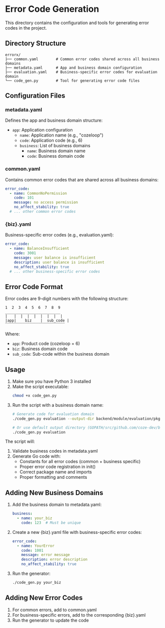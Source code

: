 # Error Code Generation

This directory contains the configuration and tools for generating error codes in the project.

## Directory Structure

```
errorx/
├── common.yaml        # Common error codes shared across all business domains
├── metadata.yaml      # App and business domain configuration
├── evaluation.yaml    # Business-specific error codes for evaluation domain
└── code_gen.py        # Tool for generating error code files
```

## Configuration Files

### metadata.yaml
Defines the app and business domain structure:
- `app`: Application configuration
  - `name`: Application name (e.g., "cozeloop")
  - `code`: Application code (e.g., 6)
  - `business`: List of business domains
    - `name`: Business domain name
    - `code`: Business domain code

### common.yaml
Contains common error codes that are shared across all business domains:
```yaml
error_code:
  - name: CommonNoPermission
    code: 101
    message: no access permission
    no_affect_stability: true
  # ... other common error codes
```

### {biz}.yaml
Business-specific error codes (e.g., evaluation.yaml):
```yaml
error_code:
  - name: BalanceInsufficient
    code: 3001
    message: user balance is insufficient
    description: user balance is insufficient
    no_affect_stability: true
  # ... other business-specific error codes
```

## Error Code Format

Error codes are 9-digit numbers with the following structure:
```
1  2  3  4  5  6  7  8  9
_________________________
|   |  |  |  |  |  |  |  |
|app|    biz    |  sub_code |
‾‾‾‾‾‾‾‾‾‾‾‾‾‾‾‾‾‾‾‾‾‾‾‾‾‾‾
```

Where:
- `app`: Product code (cozeloop = 6)
- `biz`: Business domain code
- `sub_code`: Sub-code within the business domain

## Usage

1. Make sure you have Python 3 installed
2. Make the script executable:
   ```bash
   chmod +x code_gen.py
   ```
3. Run the script with a business domain name:
   ```bash
   # Generate code for evaluation domain
   ./code_gen.py evaluation --output-dir backend/module/evaluation/pkg/errno

   # Or use default output directory (GOPATH/src/github.com/coze-dev/backend/module/{biz}/pkg/errno)
   ./code_gen.py evaluation
   ```

The script will:
1. Validate business codes in metadata.yaml
2. Generate Go code with:
   - Constants for all error codes (common + business specific)
   - Proper error code registration in init()
   - Correct package name and imports
   - Proper formatting and comments

## Adding New Business Domains

1. Add the business domain to metadata.yaml:
   ```yaml
   business:
     - name: your_biz
       code: 123  # Must be unique
   ```

2. Create a new {biz}.yaml file with business-specific error codes:
   ```yaml
   error_code:
     - name: YourError
       code: 1001
       message: error message
       description: error description
       no_affect_stability: true
   ```

3. Run the generator:
   ```bash
   ./code_gen.py your_biz
   ```

## Adding New Error Codes

1. For common errors, add to common.yaml
2. For business-specific errors, add to the corresponding {biz}.yaml
3. Run the generator to update the code
